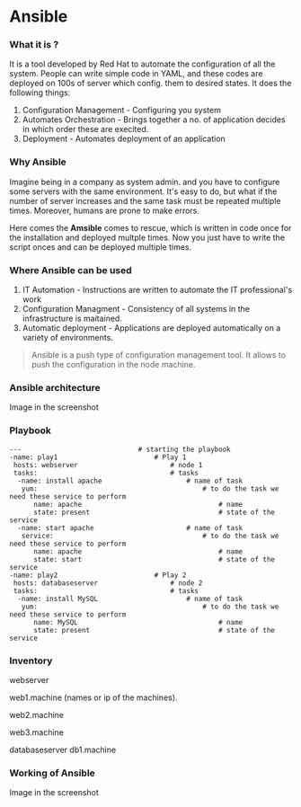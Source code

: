 # Ansible

### What it is ?

It is a tool developed by Red Hat to automate the configuration of all  the system. People can write simple code in YAML, and these codes are deployed on 100s of server which config. them to desired states.
It does the following things:
1. Configuration Management - Configuring you system
2. Automates Orchestration - Brings together a no. of application decides in which order these are execited.
3. Deployment - Automates deployment of an application

### Why Ansible

Imagine being in a company as system admin. and you have to configure some servers with the same environment. It's easy to do, but what if the number of server increases and the same task must be repeated multiple times. Moreover, humans are prone to make errors. 

Here comes the **Amsible** comes to rescue, which is written in code once for the installation and deployed multple times.
Now you just have to write the script onces and can be deployed multiple times.

### Where Ansible can be used

1. IT Automation - Instructions are written to automate the IT professional's work
2. Configuration Managment - Consistency of all systems in the infrastructure is maitained.
3. Automatic deployment - Applications are deployed automatically on a variety of environments.

> Ansible is a push type of configuration management tool. It allows to push the configuration in the node machine.

### Ansible architecture

Image in the screenshot

### Playbook 

```ansible
---                             # starting the playbook
-name: play1                        # Play 1
 hosts: webserver                       # node 1
 tasks:                                 # tasks
  -name: install apache                     # name of task
   yum:                                         # to do the task we need these service to perform
      name: apache                                  # name
      state: present                                # state of the service
  -name: start apache                       # name of task
   service:                                     # to do the task we need these service to perform
      name: apache                                  # name
      state: start                                  # state of the service
-name: play2                        # Play 2
 hosts: databaseserver                  # node 2
 tasks:                                 # tasks
  -name: install MySQL                      # name of task
   yum:                                         # to do the task we need these service to perform
      name: MySQL                                   # name
      state: present                                # state of the service
```

### Inventory 

webserver

web1.machine   (names or ip of the machines).

web2.machine

web3.machine

databaseserver
db1.machine

### Working of Ansible

Image in the screenshot